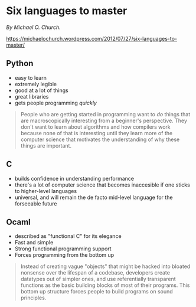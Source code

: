 # Six languages to master

*By Michael O. Church.*

https://michaelochurch.wordpress.com/2012/07/27/six-languages-to-master/

## Python

* easy to learn
* extremely legible
* good at a lot of things
* great libraries
* gets people programming *quickly*

> People who are getting started in programming want to *do* things that are macroscopically interesting from a beginner's perspective. They don't want to learn about algorithms and how compilers work because none of that is interesting until they learn more of the computer science that motivates the understanding of why these things are important.

## C

* builds confidence in understanding performance
* there's a lot of computer science that becomes inaccesible if one sticks to higher-level languages
* universal, and will remain the de facto mid-level language for the forseeable future

## Ocaml

* described as "functional C" for its elegance
* Fast and simple
* Strong functional programming support
* Forces programming from the bottom up

> Instead of creating vague "objects" that might be hacked into bloated nonsense over the lifespan of a codebase, developers create datatypes out of simpler ones, and use referentially transparent functions as the basic building blocks of most of their programs.
> This bottom up structure forces people to build programs on sound principles.


